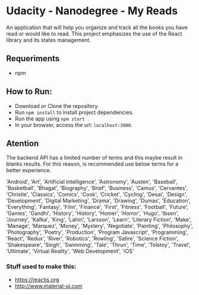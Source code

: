 # Udacity - Nanodegree - My Reads


An application that will help you organize and track all the books you have read or would like to read.
This project emphasizes the use of the React library and its states management.


## Requeriments
*	npm

## How to Run:
*	Download or Clone the repository.
*	Run ```npm install``` to install project dependencies.
*	Run the app using ```npm start ```.
*	In your browser, access the url: ``` localhost:3000 ```.

## Atention

The backend API has a limited number of terms and this maybe result in blanks results. For this reason, is recommended use below terms for a better experience.

'Android', 'Art', 'Artificial Intelligence', 'Astronomy', 'Austen', 'Baseball', 'Basketball', 'Bhagat', 'Biography', 'Brief', 'Business', 'Camus', 'Cervantes', 'Christie', 'Classics', 'Comics', 'Cook', 'Cricket', 'Cycling', 'Desai', 'Design', 'Development', 'Digital Marketing', 'Drama', 'Drawing', 'Dumas', 'Education', 'Everything', 'Fantasy', 'Film', 'Finance', 'First', 'Fitness', 'Football', 'Future', 'Games', 'Gandhi', 'History', 'History', 'Homer', 'Horror', 'Hugo', 'Ibsen', 'Journey', 'Kafka', 'King', 'Lahiri', 'Larsson', 'Learn', 'Literary Fiction', 'Make', 'Manage', 'Marquez', 'Money', 'Mystery', 'Negotiate', 'Painting', 'Philosophy', 'Photography', 'Poetry', 'Production', 'Program Javascript', 'Programming', 'React', 'Redux', 'River', 'Robotics', 'Rowling', 'Satire', 'Science Fiction', 'Shakespeare', 'Singh', 'Swimming', 'Tale', 'Thrun', 'Time', 'Tolstoy', 'Travel', 'Ultimate', 'Virtual Reality', 'Web Development', 'iOS'

### Stuff used to make this:

 * https://reactjs.org
 * http://www.material-ui.com

